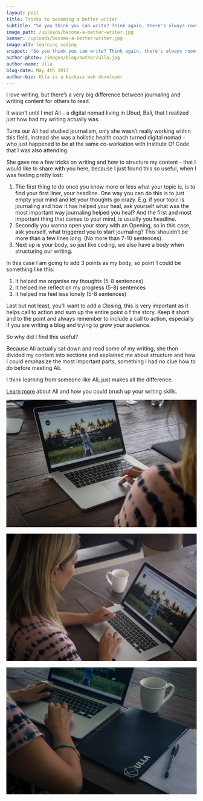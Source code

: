 ```yaml
---
layout: post
title: Tricks to becoming a better writer
subtitle: "So you think you can write? Think again, there's always room for improvement"
image_path: /uploads/become-a-better-writer.jpg
banner: /uploads/become-a-better-writer.jpg
image-alt: learning coding
snippet: "So you think you can write? Think again, there's always room for improvement"
author-photo: /images/blog/author/ulla.jpg
author-name: Ulla
blog-date: May 4th 2017
author-bio: Ulla is a kickass web developer
---
```



I love writing, but there’s a very big difference between journaling and writing content for others to read.

It wasn’t until I met Ali - a digital nomad living in Ubud, Bali, that I realized just how bad my writing actually was.&nbsp;

Turns our Ali had studied journalism, only she wasn’t really working within this field, instead she was a holistic health coach turned digital nomad - who just happened to be at the same co-workation with Institute Of Code that I was also attending.

She gave me a few tricks on writing and how to structure my content - that I would like to share with you here, because I just found this so useful, when I was feeling pretty lost:

1. The first thing to do once you know more or less what your topic is, is to find your first liner, your headline. One way you can do this is to just empty your mind and let your thoughts go crazy. E.g. if your topic is journaling and how it has helped your heal, ask yourself what was the most important way journaling helped you heal? And the first and most important thing that comes to your mind, is usually you headline.
2. Secondly you wanna open your story with an Opening, so in this case, ask yourself, what triggered you to start journaling? This shouldn’t be more than a few lines long. (No more than 7-10 sentences).
3. Next up is your body, so just like coding, we also have a body when structuring our writing.

In this case I am going to add 3 points as my body, so point 1 could be something like this:

1. It helped me organise my thoughts (5-8 sentences)
2. It helped me reflect on my progress (5-8) sentences
3. It helped me feel less lonely (5-8 sentences)

Last but not least, you’ll want to add a Closing, this is very important as it helps call to action and sum up the entire point o f the story. Keep it short and to the point and always remember to include a call to action, especially if you are writing a blog and trying to grow your audience.

So why did I find this useful?

Because Ali actually sat down and read some of my writing, she then divided my content into sections and explained me about structure and how I could emphasize the most important parts, something I had no clue how to do before meeting Ali.

I think learning from someone like Ali, just makes all the difference.

[Learn more](/upskills/blogging-content-creation.html) about Ali and how you could brush up your writing skills.

![Learning how to code](/images/blog/learn-how-to-code_3.jpg)

![Learning how to code](/images/blog/learn-how-to-code_4.jpg)

![Learning how to code](/images/blog/learn-how-to-code_5.jpg)